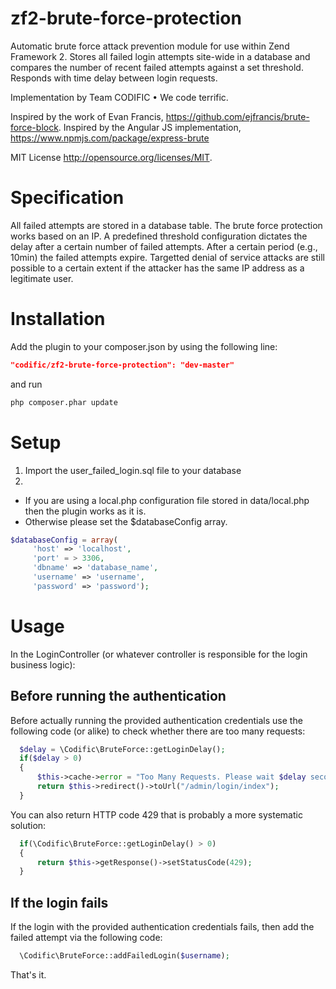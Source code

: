 # zf2-brute-force-protection
Automatic brute force attack prevention module for use within Zend Framework 2. Stores all failed login attempts site-wide in a database and compares the number of recent failed attempts against a set threshold. Responds with time delay between login requests.

Implementation by Team CODIFIC • We code terrific.

Inspired by the work of Evan Francis, https://github.com/ejfrancis/brute-force-block.
Inspired by the Angular JS implementation, https://www.npmjs.com/package/express-brute

MIT License http://opensource.org/licenses/MIT.

# Specification
All failed attempts are stored in a database table. The brute force protection works based on an IP. A predefined threshold configuration dictates the delay after a certain number of failed attempts. After a certain period (e.g., 10min) the failed attempts expire. 
Targetted denial of service attacks are still possible to a certain extent if the attacker has the same IP address as a legitimate user.

# Installation
Add the plugin to your composer.json by using the following line:
```json
"codific/zf2-brute-force-protection": "dev-master"
```
and run 
```bash
php composer.phar update
```

# Setup
1. Import the user_failed_login.sql file to your database
2. 
- If you are using a local.php configuration file stored in data/local.php then the plugin works as it is.
- Otherwise please set the $databaseConfig array.
```php
$databaseConfig = array(
     'host' => 'localhost',
     'port' = > 3306,
     'dbname' => 'database_name',
     'username' => 'username',
     'password' => 'password');
```

# Usage
In the LoginController (or whatever controller is responsible for the login business logic):

## Before running the authentication
Before actually running the provided authentication credentials use the following code (or alike) to check whether there are too many requests:
```php
  $delay = \Codific\BruteForce::getLoginDelay();
  if($delay > 0)
  {
      $this->cache->error = "Too Many Requests. Please wait $delay seconds before next try.";
      return $this->redirect()->toUrl("/admin/login/index");
  }
```

You can also return HTTP code 429 that is probably a more systematic solution:
```php
  if(\Codific\BruteForce::getLoginDelay() > 0)
  {
      return $this->getResponse()->setStatusCode(429);
  }
```

## If the login fails
If the login with the provided authentication credentials fails, then add the failed attempt via the following code: 
```php
  \Codific\BruteForce::addFailedLogin($username);
```
  
That's it.


